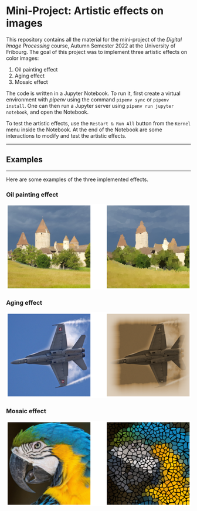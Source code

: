 # Mini-Project: Artistic effects on images
This repository contains all the material for the mini-project of the *Digital Image Processing* course, Autumn Semester 2022 at the University of Fribourg. The goal of this project was to implement three artistic effects on color images:
1. Oil painting effect
2. Aging effect
3. Mosaic effect

The code is written in a Jupyter Notebook. To run it, first create a virtual environment with *pipenv* using the command `pipenv sync` or `pipenv install`.
One can then run a Jupyter server using `pipenv run jupyter notebook`, and open the Notebook.

To test the artistic effects, use the `Restart & Run All` button from the `Kernel` menu inside the Notebook. At the end of the Notebook are some interactions to modify and test the artistic effects.

---
## Examples
---

Here are some examples of the three implemented effects.

### Oil painting effect
![Oil painting effect example](/examples/oil.png)

### Aging effect
![Aging effect example](/examples/aging.png)

### Mosaic effect
![Mosaic effect example](/examples/mosaic.png)
